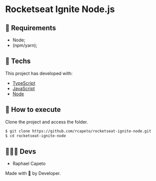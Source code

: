 # Rocketseat Ignite Node.js

## 📜 Requirements
- Node;
- (npm/yarn);

## 🧪 Techs

This project has developed with:

- [TypeScript](https://www.typescriptlang.org/)
- [JavaScript](https://developer.mozilla.org/pt-BR/docs/Web/JavaScript)
- [Node](https://nodejs.org/en/docs/)

## 🚀 How to execute

Clone the project and access the folder.

```bash
$ git clone https://github.com/rcapeto/rocketseat-ignite-node.git
$ cd rocketseat-ignite-node
```

## 👨🏻‍💻 Devs
- Raphael Capeto

Made with 🖤 by Developer.
